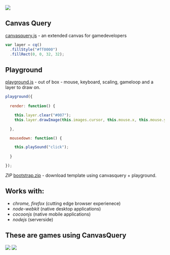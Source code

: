 <p class="center"><img src="http://canvasquery.com/images/scheme-x3.png"></p>

## Canvas Query

<a href="http://canvasquery.com/script/canvasquery.js">canvasquery.js</a> - an extended canvas for gamedevelopers


```javascript
var layer = cq()  
  .fillStyle("#ff0000")
  .fillRect(0, 0, 32, 32);
```

## Playground

<a href="http://canvasquery.com/script/playground.js">playground.js</a> - out of box - mouse, keyboard, scaling, gameloop and a layer to draw on.

```javascript
playground({ 
  
  render: function() {

    this.layer.clear("#007");
    this.layer.drawImage(this.images.cursor, this.mouse.x, this.mouse.y);

  },

  mousedown: function() {

    this.playSound("click");
    
  }

});
```

*ZIP* <a href="http://canvasquery.com/canvasquery-bootstrap.zip">bootstrap.zip</a> - download template using canvasquery + playground.

## Works with:

* *chrome, firefox* (cutting edge browser experienece)
* *node-webkit* (native desktop applications)
* *cocoonjs* (native mobile applications) 
* *nodejs* (serverside)

## These are games using CanvasQuery

<a href="http://qbqbqb.rezoner.net/play/"><img src="http://canvasquery.com/showcase/qbqbqb.png"></a>
<a href="http://www.rockpapershotgun.com/2014/09/04/jameson-the-pilot-elite-space-game/"><img src="http://canvasquery.com/showcase/jamesonthepilot.png"></a>
